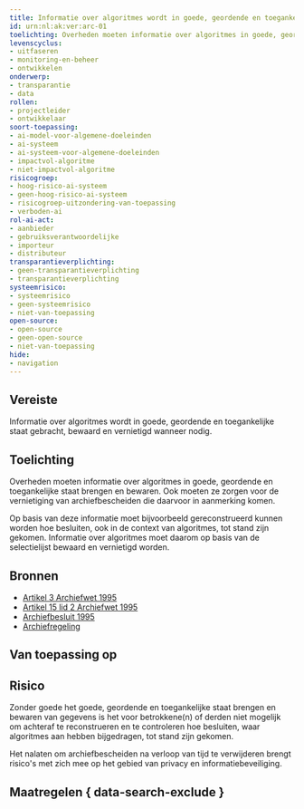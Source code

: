 ```yaml
---
title: Informatie over algoritmes wordt in goede, geordende en toegankelijke staat gebracht, bewaard en vernietigd wanneer nodig.
id: urn:nl:ak:ver:arc-01
toelichting: Overheden moeten informatie over algoritmes in goede, geordende en toegankelijke staat brengen en bewaren. Ook moeten ze zorgen voor de vernietiging van archiefbescheiden die daarvoor in aanmerking komen. 
levenscyclus: 
- uitfaseren
- monitoring-en-beheer
- ontwikkelen
onderwerp:
- transparantie
- data
rollen:
- projectleider
- ontwikkelaar
soort-toepassing:
- ai-model-voor-algemene-doeleinden
- ai-systeem
- ai-systeem-voor-algemene-doeleinden
- impactvol-algoritme
- niet-impactvol-algoritme
risicogroep: 
- hoog-risico-ai-systeem
- geen-hoog-risico-ai-systeem
- risicogroep-uitzondering-van-toepassing
- verboden-ai
rol-ai-act:
- aanbieder
- gebruiksverantwoordelijke
- importeur
- distributeur
transparantieverplichting: 
- geen-transparantieverplichting
- transparantieverplichting 
systeemrisico:
- systeemrisico
- geen-systeemrisico
- niet-van-toepassing
open-source: 
- open-source
- geen-open-source
- niet-van-toepassing
hide:
- navigation
---
```


<!-- tags -->
## Vereiste

Informatie over algoritmes wordt in goede, geordende en toegankelijke staat gebracht, bewaard en vernietigd wanneer nodig. 

## Toelichting 

Overheden moeten informatie over algoritmes in goede, geordende en toegankelijke staat brengen en bewaren. Ook moeten ze zorgen voor de vernietiging van archiefbescheiden die daarvoor in aanmerking komen. 

Op basis van deze informatie moet bijvoorbeeld gereconstrueerd kunnen worden hoe besluiten, ook in de context van algoritmes, tot stand zijn gekomen. Informatie over algoritmes moet daarom op basis van de selectielijst bewaard en vernietigd worden.

## Bronnen 

- [Artikel 3 Archiefwet 1995](https://wetten.overheid.nl/jci1.3:c:BWBR0007376&hoofdstuk=II&artikel=3&z=2022-05-01&g=2022-05-01) 
- [Artikel 15 lid 2 Archiefwet 1995](https://wetten.overheid.nl/jci1.3:c:BWBR0007376&hoofdstuk=II&artikel=15&z=2022-05-01&g=2022-05-01) 
- [Archiefbesluit 1995](https://wetten.overheid.nl/jci1.3:c:BWBR0007748&z=2020-01-01&g=2020-01-01)
- [Archiefregeling](https://wetten.overheid.nl/jci1.3:c:BWBR0027041&z=2014-01-01&g=2014-01-01)

## Van toepassing op 
<!-- tags-ai-act --> 



## Risico 

Zonder goede het goede, geordende en toegankelijke staat brengen en bewaren van gegevens is het voor betrokkene(n) of derden niet mogelijk om achteraf te reconstrueren en te controleren hoe besluiten, waar algoritmes aan hebben bijgedragen, tot stand zijn gekomen.

Het nalaten om archiefbescheiden na verloop van tijd te verwijderen brengt risico's met zich mee op het gebied van privacy en informatiebeveiliging.

## Maatregelen { data-search-exclude } 

<!-- list_maatregelen vereiste/arc-01-archiefwet no-search no-onderwerp no-rol no-levenscyclus -->

